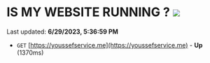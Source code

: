 # IS MY WEBSITE RUNNING ? [![](https://img.shields.io/static/v1?label=Sponsor&message=%E2%9D%A4&logo=GitHub&color=%23fe8e86)](https://github.com/sponsors/<username>)

Last updated: **6/29/2023, 5:36:59 PM**

- `GET` [https://youssefservice.me](https://youssefservice.me) - **Up** (1370ms)
